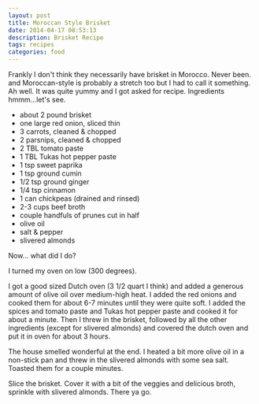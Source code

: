 ```yaml
---
layout: post
title: Moroccan Style Brisket
date: 2014-04-17 08:53:13
description: Brisket Recipe
tags: recipes
categories: food
---
```


Frankly I don't think they necessarily have brisket in Morocco. Never been. and Moroccan-style is probably a stretch too but I had to call it something. Ah well. It was quite yummy and I got asked for recipe. Ingredients hmmm...let's see.

- about 2 pound brisket
- one large red onion, sliced thin
- 3 carrots, cleaned & chopped
- 2 parsnips, cleaned & chopped
- 2 TBL tomato paste
- 1 TBL Tukas hot pepper paste
- 1 tsp sweet paprika
- 1 tsp ground cumin
- 1/2 tsp ground ginger
- 1/4 tsp cinnamon
- 1 can chickpeas (drained and rinsed)
- 2-3 cups beef broth
- couple handfuls of prunes cut in half
- olive oil
- salt & pepper
- slivered almonds

Now... what did I do?

I turned my oven on low (300 degrees).

I got a good sized Dutch oven (3 1/2 quart I think) and added a generous amount of olive oil over medium-high heat. I added the red onions and cooked them for about 6-7 minutes until they were quite soft. I added the spices and tomato paste and Tukas hot pepper paste and cooked it for about a minute. Then I threw in the brisket, followed by all the other ingredients (except for slivered almonds) and covered the dutch oven and put it in oven for about 3 hours.

The house smelled wonderful at the end. I heated a bit more olive oil in a non-stick pan and threw in the slivered almonds with some sea salt. Toasted them for a couple minutes.

Slice the brisket. Cover it with a bit of the veggies and delicious broth, sprinkle with slivered almonds. There ya go.
